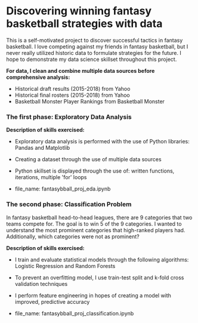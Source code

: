 # Discovering winning fantasy basketball strategies with data

This is a self-motivated project to discover successful tactics in fantasy basketball. I love competing against my friends in fantasy basketball, but I never really utilized historic data to formulate strategies for the future. I hope to demonstrate my data science skillset throughout this project.


**For data, I clean and combine multiple data sources before comprehensive analysis:**
- Historical draft results (2015-2018) from Yahoo
- Historical final rosters (2015-2018) from Yahoo
- Basketball Monster Player Rankings from Basketball Monster


### The first phase: Exploratory Data Analysis

**Description of skills exercised:**
- Exploratory data analysis is performed with the use of Python libraries: Pandas and Matplotlib
- Creating a dataset through the use of multiple data sources
- Python skillset is displayed through the use of: written functions, iterations, multiple 'for' loops

- file_name: fantasybball_proj_eda.ipynb 

### The second phase: Classification Problem

In fantasy basketball head-to-head leagues, there are 9 categories that two teams compete for. The goal is to win 5 of the 9 categories. I wanted to understand the most prominent categories that high-ranked players had. Additionally, which categories were not as prominent?

**Description of skills exercised:**
- I train and evaluate statistical models through the following algorithms: Logistic Regression and Random Forests
- To prevent an overfitting model, I use train-test split and k-fold cross validation techniques
- I perform feature engineering in hopes of creating a model with improved, predictive accuracy

- file_name: fantasybball_proj_classification.ipynb
